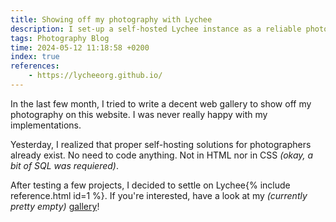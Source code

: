 ```yaml
---
title: Showing off my photography with Lychee
description: I set-up a self-hosted Lychee instance as a reliable photo gallery.
tags: Photography Blog
time: 2024-05-12 11:18:58 +0200
index: true
references:
    - https://lycheeorg.github.io/
---
```


In the last few month, I tried to write a decent web gallery to show off my photography on this website. I was never really happy with my implementations.

Yesterday, I realized that proper self-hosting solutions for photographers already exist. No need to code anything. Not in HTML nor in CSS *(okay, a bit of SQL was requiered)*.

After testing a few projects, I decided to settle on Lychee{% include reference.html id=1 %}. If you're interested, have a look at my *(currently pretty empty)* [gallery](/i)!
